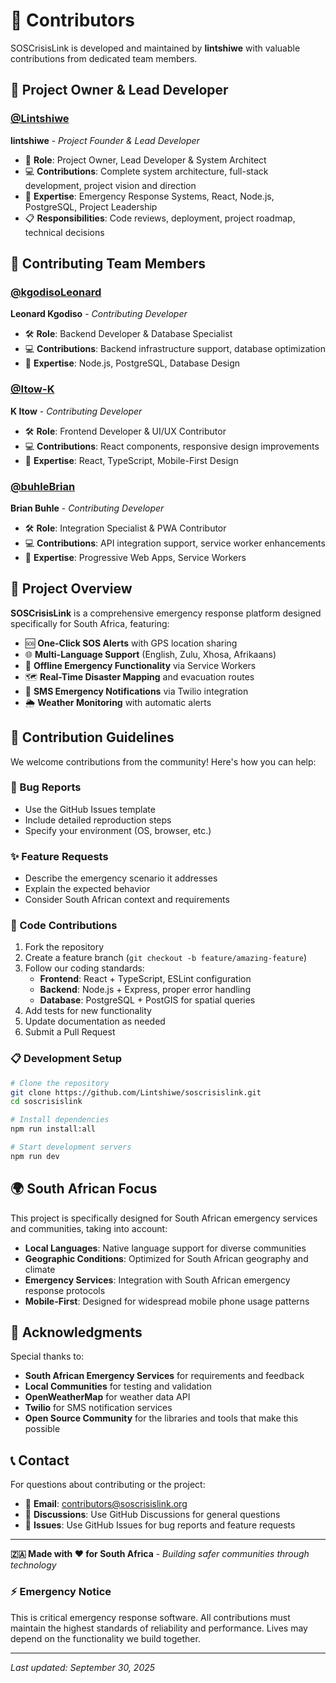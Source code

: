 # 👥 Contributors

SOSCrisisLink is developed and maintained by **lintshiwe** with valuable contributions from dedicated team members.

## 👑 Project Owner & Lead Developer

### [@Lintshiwe](https://github.com/Lintshiwe)

**lintshiwe** - _Project Founder & Lead Developer_

- 🎯 **Role**: Project Owner, Lead Developer & System Architect
- 💻 **Contributions**: Complete system architecture, full-stack development, project vision and direction
- 🌟 **Expertise**: Emergency Response Systems, React, Node.js, PostgreSQL, Project Leadership
- 📋 **Responsibilities**: Code reviews, deployment, project roadmap, technical decisions

## 🤝 Contributing Team Members

### [@kgodisoLeonard](https://github.com/kgodisoLeonard)

**Leonard Kgodiso** - _Contributing Developer_

- 🛠️ **Role**: Backend Developer & Database Specialist
- 💻 **Contributions**: Backend infrastructure support, database optimization
- 🌟 **Expertise**: Node.js, PostgreSQL, Database Design

### [@Itow-K](https://github.com/Itow-K)

**K Itow** - _Contributing Developer_

- 🛠️ **Role**: Frontend Developer & UI/UX Contributor
- 💻 **Contributions**: React components, responsive design improvements
- 🌟 **Expertise**: React, TypeScript, Mobile-First Design

### [@buhleBrian](https://github.com/buhleBrian)

**Brian Buhle** - _Contributing Developer_

- 🛠️ **Role**: Integration Specialist & PWA Contributor
- 💻 **Contributions**: API integration support, service worker enhancements
- 🌟 **Expertise**: Progressive Web Apps, Service Workers

## 🎯 Project Overview

**SOSCrisisLink** is a comprehensive emergency response platform designed specifically for South Africa, featuring:

- 🆘 **One-Click SOS Alerts** with GPS location sharing
- 🌐 **Multi-Language Support** (English, Zulu, Xhosa, Afrikaans)
- 📱 **Offline Emergency Functionality** via Service Workers
- 🗺️ **Real-Time Disaster Mapping** and evacuation routes
- 📲 **SMS Emergency Notifications** via Twilio integration
- 🌦️ **Weather Monitoring** with automatic alerts

## 🤝 Contribution Guidelines

We welcome contributions from the community! Here's how you can help:

### 🐛 Bug Reports

- Use the GitHub Issues template
- Include detailed reproduction steps
- Specify your environment (OS, browser, etc.)

### ✨ Feature Requests

- Describe the emergency scenario it addresses
- Explain the expected behavior
- Consider South African context and requirements

### 🔧 Code Contributions

1. Fork the repository
2. Create a feature branch (`git checkout -b feature/amazing-feature`)
3. Follow our coding standards:
   - **Frontend**: React + TypeScript, ESLint configuration
   - **Backend**: Node.js + Express, proper error handling
   - **Database**: PostgreSQL + PostGIS for spatial queries
4. Add tests for new functionality
5. Update documentation as needed
6. Submit a Pull Request

### 📋 Development Setup

```bash
# Clone the repository
git clone https://github.com/Lintshiwe/soscrisislink.git
cd soscrisislink

# Install dependencies
npm run install:all

# Start development servers
npm run dev
```

## 🌍 South African Focus

This project is specifically designed for South African emergency services and communities, taking into account:

- **Local Languages**: Native language support for diverse communities
- **Geographic Conditions**: Optimized for South African geography and climate
- **Emergency Services**: Integration with South African emergency response protocols
- **Mobile-First**: Designed for widespread mobile phone usage patterns

## 🙏 Acknowledgments

Special thanks to:

- **South African Emergency Services** for requirements and feedback
- **Local Communities** for testing and validation
- **OpenWeatherMap** for weather data API
- **Twilio** for SMS notification services
- **Open Source Community** for the libraries and tools that make this possible

## 📞 Contact

For questions about contributing or the project:

- 📧 **Email**: [contributors@soscrisislink.org](mailto:contributors@soscrisislink.org)
- 💬 **Discussions**: Use GitHub Discussions for general questions
- 🐛 **Issues**: Use GitHub Issues for bug reports and feature requests

---

**🇿🇦 Made with ❤️ for South Africa** - _Building safer communities through technology_

### ⚡ Emergency Notice

This is critical emergency response software. All contributions must maintain the highest standards of reliability and performance. Lives may depend on the functionality we build together.

---

_Last updated: September 30, 2025_
